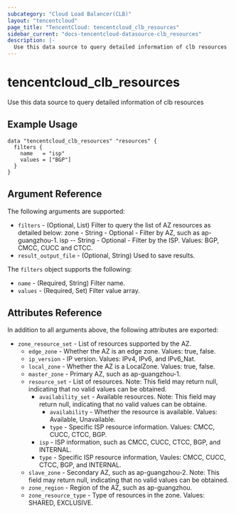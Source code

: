 ```yaml
---
subcategory: "Cloud Load Balancer(CLB)"
layout: "tencentcloud"
page_title: "TencentCloud: tencentcloud_clb_resources"
sidebar_current: "docs-tencentcloud-datasource-clb_resources"
description: |-
  Use this data source to query detailed information of clb resources
---
```


# tencentcloud_clb_resources

Use this data source to query detailed information of clb resources

## Example Usage

```hcl
data "tencentcloud_clb_resources" "resources" {
  filters {
    name   = "isp"
    values = ["BGP"]
  }
}
```

## Argument Reference

The following arguments are supported:

* `filters` - (Optional, List) Filter to query the list of AZ resources as detailed below: zone - String - Optional - Filter by AZ, such as ap-guangzhou-1. isp -- String - Optional - Filter by the ISP. Values: BGP, CMCC, CUCC and CTCC.
* `result_output_file` - (Optional, String) Used to save results.

The `filters` object supports the following:

* `name` - (Required, String) Filter name.
* `values` - (Required, Set) Filter value array.

## Attributes Reference

In addition to all arguments above, the following attributes are exported:

* `zone_resource_set` - List of resources supported by the AZ.
  * `edge_zone` - Whether the AZ is an edge zone. Values: true, false.
  * `ip_version` - IP version. Values: IPv4, IPv6, and IPv6_Nat.
  * `local_zone` - Whether the AZ is a LocalZone. Values: true, false.
  * `master_zone` - Primary AZ, such as ap-guangzhou-1.
  * `resource_set` - List of resources. Note: This field may return null, indicating that no valid values can be obtained.
    * `availability_set` - Available resources. Note: This field may return null, indicating that no valid values can be obtaine.
      * `availability` - Whether the resource is available. Values: Available, Unavailable.
      * `type` - Specific ISP resource information. Values: CMCC, CUCC, CTCC, BGP.
    * `isp` - ISP information, such as CMCC, CUCC, CTCC, BGP, and INTERNAL.
    * `type` - Specific ISP resource information, Vaules: CMCC, CUCC, CTCC, BGP, and INTERNAL.
  * `slave_zone` - Secondary AZ, such as ap-guangzhou-2. Note: This field may return null, indicating that no valid values can be obtained.
  * `zone_region` - Region of the AZ, such as ap-guangzhou.
  * `zone_resource_type` - Type of resources in the zone. Values: SHARED, EXCLUSIVE.


